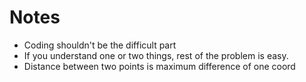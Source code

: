 # Notes

- Coding shouldn't be the difficult part
- If you understand one or two things, rest of the problem is easy.
- Distance between two points is maximum difference of one coord
